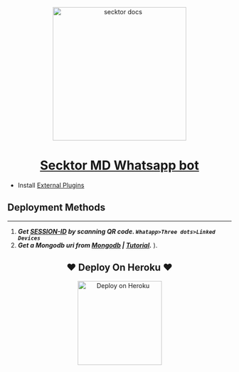   <p align="center">  
  <a href="https://secktoruserbot.onrender.com/">
    <img alt="secktor docs" height="300" src="https://telegra.ph/file/6032c257abee792a75480.jpg">
    <h1 align="center">Secktor MD Whatsapp bot</h1>
  </a>
</p>
   


 
- Install [External Plugins](https://github.com/SamPandey001/Secktor-Plugins)
## Deployment Methods
---
1. ***Get [SESSION-ID](https://sampandey00011-af12d376b8d4.herokuapp.com/id) by scanning QR code. `Whatapp>Three dots>Linked Devices`***
2.  ***Get a Mongodb uri from [Mongodb](https://github.com/SamPandey001/Secktor-Md/wiki/Mongodb-URI) | [Tutorial](https://www.youtube.com/watch?v=WWrpBCBlyuo).***
). 


<h2 align="center"> ❤  Deploy On Heroku  ❤
</h2>

<p align="center" >
    <a href="https://heroku.com/deploy?template=https://github.com/2005-SACHITH-MAX/CYBER-PANDA-MD-V1">
    <img title="A17 on Heroku" src="https://www.herokucdn.com/deploy/button.png" width="189px" alt="Deploy on Heroku" >
    </a>
</p>
